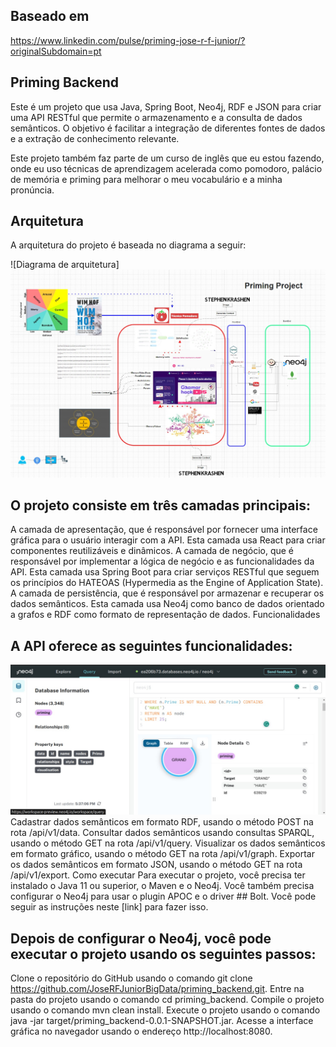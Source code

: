 ## Baseado em
https://www.linkedin.com/pulse/priming-jose-r-f-junior/?originalSubdomain=pt

## Priming Backend
Este é um projeto que usa Java, Spring Boot, Neo4j, RDF e JSON para criar uma API RESTful que permite o armazenamento e a consulta de dados semânticos. O objetivo é facilitar a integração de diferentes fontes de dados e a extração de conhecimento relevante.

Este projeto também faz parte de um curso de inglês que eu estou fazendo, onde eu uso técnicas de aprendizagem acelerada como pomodoro, palácio de memória e priming para melhorar o meu vocabulário e a minha pronúncia.

## Arquitetura
A arquitetura do projeto é baseada no diagrama a seguir:

![Diagrama de arquitetura]
![v1.png](img%2Fv1.png)
## O projeto consiste em três camadas principais:

A camada de apresentação, que é responsável por fornecer uma interface gráfica para o usuário interagir com a API. Esta camada usa React para criar componentes reutilizáveis e dinâmicos.
A camada de negócio, que é responsável por implementar a lógica de negócio e as funcionalidades da API. Esta camada usa Spring Boot para criar serviços RESTful que seguem os princípios do HATEOAS (Hypermedia as the Engine of Application State).
A camada de persistência, que é responsável por armazenar e recuperar os dados semânticos. Esta camada usa Neo4j como banco de dados orientado a grafos e RDF como formato de representação de dados.
Funcionalidades
## A API oferece as seguintes funcionalidades:
![v2.png](img%2Fv2.png)
Cadastrar dados semânticos em formato RDF, usando o método POST na rota /api/v1/data.
Consultar dados semânticos usando consultas SPARQL, usando o método GET na rota /api/v1/query.
Visualizar os dados semânticos em formato gráfico, usando o método GET na rota /api/v1/graph.
Exportar os dados semânticos em formato JSON, usando o método GET na rota /api/v1/export.
Como executar
Para executar o projeto, você precisa ter instalado o Java 11 ou superior, o Maven e o Neo4j. Você também precisa configurar o Neo4j para usar o plugin APOC e o driver ## Bolt. Você pode seguir as instruções neste [link] para fazer isso.

## Depois de configurar o Neo4j, você pode executar o projeto usando os seguintes passos:

Clone o repositório do GitHub usando o comando git clone https://github.com/JoseRFJuniorBigData/priming_backend.git.
Entre na pasta do projeto usando o comando cd priming_backend.
Compile o projeto usando o comando mvn clean install.
Execute o projeto usando o comando java -jar target/priming_backend-0.0.1-SNAPSHOT.jar.
Acesse a interface gráfica no navegador usando o endereço http://localhost:8080.


